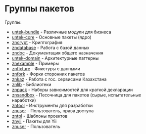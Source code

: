 # Группы пакетов

Группы:

* [untek-bundle](https://github.com/untek-bundle) - Различные модули для бизнеса
* [untek-core](https://github.com/untek-core) - Основные пакеты (ядро)
* [zncrypt](https://github.com/zncrypt) - Криптография
* [zndatabase](https://github.com/zndatabase) - Работа с базой данных
* [zndoc](https://github.com/zndoc) - Документация общего назначения
* [untek-domain](https://github.com/untek-domain) - Архитектурные паттерны
* [znexample](https://github.com/znexample) - Примеры
* [znfixture](https://github.com/znfixture) - Фикстуры с данными
* [znfork](https://github.com/znfork) - Форки сторонних пакетов
* [znkaz](https://github.com/znkaz) - Работа с гос. сервисами Казахстана
* [znlib](https://github.com/znlib) - Библиотеки
* [znpack](https://github.com/znpack) - Наборы зависимостей для краткой декларации
* [znsandbox](https://github.com/znsandbox) - Песочница для пакетов (сырые, испытательные наработки)
* [zntool](https://github.com/zntool) - Инструменты для разработки
* [znuser](https://github.com/znuser) - Пользователь, права доступа
* [zntpl](https://github.com/zntpl) - Шаблоны проектов
* [znyii](https://github.com/znyii) - Пакеты для Yii
* [znuser](https://github.com/znuser) - Пользователь
